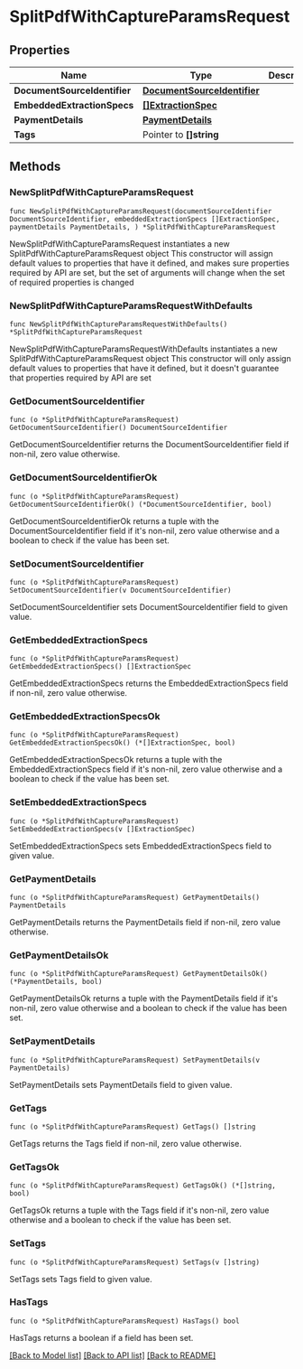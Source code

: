 # SplitPdfWithCaptureParamsRequest

## Properties

Name | Type | Description | Notes
------------ | ------------- | ------------- | -------------
**DocumentSourceIdentifier** | [**DocumentSourceIdentifier**](DocumentSourceIdentifier.md) |  | 
**EmbeddedExtractionSpecs** | [**[]ExtractionSpec**](ExtractionSpec.md) |  | 
**PaymentDetails** | [**PaymentDetails**](PaymentDetails.md) |  | 
**Tags** | Pointer to **[]string** |  | [optional] 

## Methods

### NewSplitPdfWithCaptureParamsRequest

`func NewSplitPdfWithCaptureParamsRequest(documentSourceIdentifier DocumentSourceIdentifier, embeddedExtractionSpecs []ExtractionSpec, paymentDetails PaymentDetails, ) *SplitPdfWithCaptureParamsRequest`

NewSplitPdfWithCaptureParamsRequest instantiates a new SplitPdfWithCaptureParamsRequest object
This constructor will assign default values to properties that have it defined,
and makes sure properties required by API are set, but the set of arguments
will change when the set of required properties is changed

### NewSplitPdfWithCaptureParamsRequestWithDefaults

`func NewSplitPdfWithCaptureParamsRequestWithDefaults() *SplitPdfWithCaptureParamsRequest`

NewSplitPdfWithCaptureParamsRequestWithDefaults instantiates a new SplitPdfWithCaptureParamsRequest object
This constructor will only assign default values to properties that have it defined,
but it doesn't guarantee that properties required by API are set

### GetDocumentSourceIdentifier

`func (o *SplitPdfWithCaptureParamsRequest) GetDocumentSourceIdentifier() DocumentSourceIdentifier`

GetDocumentSourceIdentifier returns the DocumentSourceIdentifier field if non-nil, zero value otherwise.

### GetDocumentSourceIdentifierOk

`func (o *SplitPdfWithCaptureParamsRequest) GetDocumentSourceIdentifierOk() (*DocumentSourceIdentifier, bool)`

GetDocumentSourceIdentifierOk returns a tuple with the DocumentSourceIdentifier field if it's non-nil, zero value otherwise
and a boolean to check if the value has been set.

### SetDocumentSourceIdentifier

`func (o *SplitPdfWithCaptureParamsRequest) SetDocumentSourceIdentifier(v DocumentSourceIdentifier)`

SetDocumentSourceIdentifier sets DocumentSourceIdentifier field to given value.


### GetEmbeddedExtractionSpecs

`func (o *SplitPdfWithCaptureParamsRequest) GetEmbeddedExtractionSpecs() []ExtractionSpec`

GetEmbeddedExtractionSpecs returns the EmbeddedExtractionSpecs field if non-nil, zero value otherwise.

### GetEmbeddedExtractionSpecsOk

`func (o *SplitPdfWithCaptureParamsRequest) GetEmbeddedExtractionSpecsOk() (*[]ExtractionSpec, bool)`

GetEmbeddedExtractionSpecsOk returns a tuple with the EmbeddedExtractionSpecs field if it's non-nil, zero value otherwise
and a boolean to check if the value has been set.

### SetEmbeddedExtractionSpecs

`func (o *SplitPdfWithCaptureParamsRequest) SetEmbeddedExtractionSpecs(v []ExtractionSpec)`

SetEmbeddedExtractionSpecs sets EmbeddedExtractionSpecs field to given value.


### GetPaymentDetails

`func (o *SplitPdfWithCaptureParamsRequest) GetPaymentDetails() PaymentDetails`

GetPaymentDetails returns the PaymentDetails field if non-nil, zero value otherwise.

### GetPaymentDetailsOk

`func (o *SplitPdfWithCaptureParamsRequest) GetPaymentDetailsOk() (*PaymentDetails, bool)`

GetPaymentDetailsOk returns a tuple with the PaymentDetails field if it's non-nil, zero value otherwise
and a boolean to check if the value has been set.

### SetPaymentDetails

`func (o *SplitPdfWithCaptureParamsRequest) SetPaymentDetails(v PaymentDetails)`

SetPaymentDetails sets PaymentDetails field to given value.


### GetTags

`func (o *SplitPdfWithCaptureParamsRequest) GetTags() []string`

GetTags returns the Tags field if non-nil, zero value otherwise.

### GetTagsOk

`func (o *SplitPdfWithCaptureParamsRequest) GetTagsOk() (*[]string, bool)`

GetTagsOk returns a tuple with the Tags field if it's non-nil, zero value otherwise
and a boolean to check if the value has been set.

### SetTags

`func (o *SplitPdfWithCaptureParamsRequest) SetTags(v []string)`

SetTags sets Tags field to given value.

### HasTags

`func (o *SplitPdfWithCaptureParamsRequest) HasTags() bool`

HasTags returns a boolean if a field has been set.


[[Back to Model list]](../README.md#documentation-for-models) [[Back to API list]](../README.md#documentation-for-api-endpoints) [[Back to README]](../README.md)


